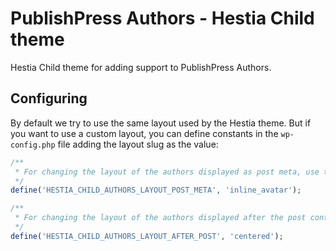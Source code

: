 # PublishPress Authors - Hestia Child theme

Hestia Child theme for adding support to PublishPress Authors. 


## Configuring

By default we try to use the same layout used by the Hestia theme. But if you want to use a custom layout, you can define constants in the `wp-config.php` file adding the layout slug as the value: 

```PHP
/**
 * For changing the layout of the authors displayed as post meta, use the following constant:
 */
define('HESTIA_CHILD_AUTHORS_LAYOUT_POST_META', 'inline_avatar');

/**
 * For changing the layout of the authors displayed after the post content, use the following constant:
 */
define('HESTIA_CHILD_AUTHORS_LAYOUT_AFTER_POST', 'centered');
```
